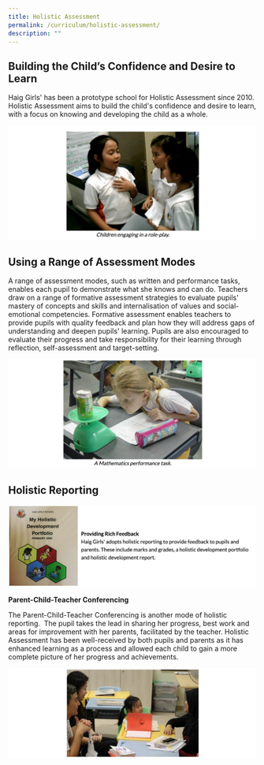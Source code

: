 ```yaml
---
title: Holistic Assessment
permalink: /curriculum/holistic-assessment/
description: ""
---
```



## Building the Child’s Confidence and Desire to Learn


Haig Girls' has been a prototype school for Holistic Assessment since 2010. Holistic Assessment aims to build the child's confidence and desire to learn, with a focus on knowing and developing the child as a whole.   
  
![](/images/ha1.png)

## Using a Range of Assessment Modes

A range of assessment modes, such as written and performance tasks, enables each pupil to demonstrate what she knows and can do. Teachers draw on a range of formative assessment strategies to evaluate pupils' mastery of concepts and skills and internalisation of values and social-emotional competencies. Formative assessment enables teachers to provide pupils with quality feedback and plan how they will address gaps of understanding and deepen pupils' learning. Pupils are also encouraged to evaluate their progress and take responsibility for their learning through reflection, self-assessment and target-setting.  
  
![](/images/ha2.png)


Holistic Reporting
------------------

![](/images/ha3.png)
  

**Parent-Child-Teacher Conferencing**

The Parent-Child-Teacher Conferencing is another mode of holistic reporting.  The pupil takes the lead in sharing her progress, best work and areas for improvement with her parents, facilitated by the teacher. Holistic Assessment has been well-received by both pupils and parents as it has enhanced learning as a process and allowed each child to gain a more complete picture of her progress and achievements. 

![](/images/ha4.png)

